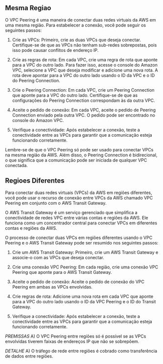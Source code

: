 ## Mesma Regiao
O VPC Peering é uma maneira de conectar duas redes virtuais da AWS em uma mesma região. Para estabelecer a conexão, você pode seguir os seguintes passos:

1. Crie as VPCs: Primeiro, crie as duas VPCs que deseja conectar. Certifique-se de que as VPCs não tenham sub-redes sobrepostas, pois isso pode causar conflitos de endereço IP.

2. Crie as regras de rota: Em cada VPC, crie uma regra de rota que aponte para a VPC do outro lado. Para fazer isso, acesse o console do Amazon VPC, selecione a VPC que deseja modificar e adicione uma nova rota. A rota deve apontar para a VPC do outro lado usando o ID da VPC e o ID do Peering Connection.

3. Crie o Peering Connection: Em cada VPC, crie um Peering Connection que aponte para a VPC do outro lado. Certifique-se de que as configurações do Peering Connection correspondam às da outra VPC.

4. Aceite o pedido de conexão: Em cada VPC, aceite o pedido de Peering Connection enviado pela outra VPC. O pedido pode ser encontrado no console do Amazon VPC.

5. Verifique a conectividade: Após estabelecer a conexão, teste a conectividade entre as VPCs para garantir que a comunicação esteja funcionando corretamente.

Lembre-se de que o VPC Peering só pode ser usado para conectar VPCs na mesma região da AWS. Além disso, o Peering Connection é bidirecional, o que significa que a comunicação pode ser iniciada de qualquer VPC conectada.


## Regioes Diferentes

Para conectar duas redes virtuais (VPCs) da AWS em regiões diferentes, você pode usar o recurso de conexão entre VPCs da AWS chamado VPC Peering em conjunto com o AWS Transit Gateway.

O AWS Transit Gateway é um serviço gerenciado que simplifica a conectividade de redes VPC entre várias contas e regiões da AWS. Ele funciona como um concentrador central para conectar VPCs em diferentes contas e regiões da AWS.

O processo de conectar duas VPCs em regiões diferentes usando o VPC Peering e o AWS Transit Gateway pode ser resumido nos seguintes passos:

1. Crie um AWS Transit Gateway: Primeiro, crie um AWS Transit Gateway e associe-o com as VPCs que deseja conectar.

2. Crie uma conexão VPC Peering: Em cada região, crie uma conexão VPC Peering que aponte para o AWS Transit Gateway.

3. Aceite o pedido de conexão: Aceite o pedido de conexão do VPC Peering em ambas as VPCs envolvidas.

4. Crie regras de rota: Adicione uma nova rota em cada VPC que aponte para a VPC do outro lado usando o ID da VPC Peering e o ID do Transit Gateway.

5. Verifique a conectividade: Após estabelecer a conexão, teste a conectividade entre as VPCs para garantir que a comunicação esteja funcionando corretamente.

*PREMISSAS* 
A) O VPC Peering entre regiões só é possível se as VPCs envolvidas tiverem faixas de endereços IP que não se sobrepõem. 

*DETALHE*
A) O tráfego de rede entre regiões é cobrado como transferência de dados entre regiões.
